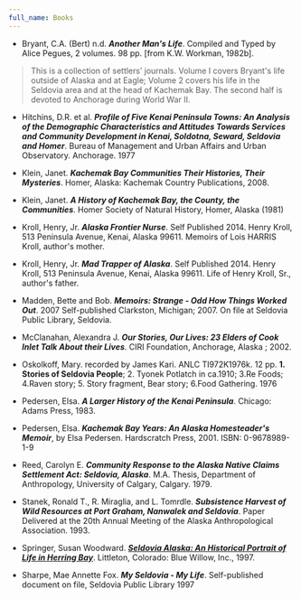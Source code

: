 ```yaml
---
full_name: Books
---
```

+ Bryant, C.A. (Bert) n.d. **_Another Man's Life_**. Compiled and Typed by Alice Pegues, 2 volumes. 98 pp. [from K.W. Workman, 1982b].
>This is a collection of settlers’ journals. Volume I covers Bryant's life outside of Alaska and at Eagle; Volume 2 covers his life in the Seldovia area and at the head of Kachemak Bay. The second half is devoted to Anchorage during World War II.

+ Hitchins, D.R. et al. **_Profile of Five Kenai Peninsula Towns: An Analysis of the Demographic Characteristics and Attitudes Towards Services and Community Development in Kenai, Soldotna, Seward, Seldovia and Homer_**. Bureau of Management and Urban Affairs and Urban Observatory. Anchorage. 1977

+ Klein, Janet.  **_Kachemak Bay Communities Their Histories, Their Mysteries_**. Homer, Alaska: Kachemak Country Publications, 2008.

+ Klein, Janet. **_A History of Kachemak Bay, the County, the Communities_**. Homer Society of Natural History, Homer, Alaska (1981)

+ Kroll, Henry, Jr.  **_Alaska Frontier Nurse_**. Self Published 2014.  Henry Kroll, 513 Peninsula Avenue, Kenai, Alaska   99611. Memoirs of Lois HARRIS Kroll, author's mother. 

+ Kroll, Henry, Jr.  **_Mad Trapper of Alaska_**. Self Published 2014.  Henry Kroll, 513 Peninsula Avenue, Kenai, Alaska   99611. Life of Henry Kroll, Sr., author's father.

+ Madden, Bette and Bob. **_Memoirs: Strange - Odd How Things Worked Out_**. 2007 Self-published Clarkston, Michigan; 2007. On file at Seldovia Public Library, Seldovia.

+ McClanahan, Alexandra J. **_Our Stories, Our Lives: 23 Elders of Cook Inlet Talk About their Lives_**. CIRI Foundation, Anchorage, Alaska ; 2002.

+ Oskolkoff, Mary. recorded by James Kari. ANLC TI972K1976k. 12 pp. **1. Stories of Seldovia People**;  2. Tyonek Potlatch in ca.1910; 3.Re Foods; 4.Raven story; 5. Story fragment, Bear story; 6.Food Gathering. 1976

+ Pedersen, Elsa. **_A Larger History of the Kenai Peninsula_**.  Chicago: Adams Press, 1983.

+ Pedersen, Elsa. **_Kachemak Bay Years: An Alaska Homesteader's Memoir_**, by Elsa Pedersen. Hardscratch Press, 2001. ISBN: 0-9678989-1-9

+ Reed, Carolyn E. **_Community Response to the Alaska Native Claims Settlement Act: Seldovia, Alaska_**. M.A. Thesis, Department of Anthropology, University of Calgary, Calgary. 1979.

+ Stanek, Ronald T., R. Miraglia, and L. Tomrdle. **_Subsistence Harvest of Wild Resources at Port Graham, Nanwalek and Seldovia_**. Paper Delivered at the 20th Annual Meeting of the Alaska Anthropological Association. 1993.

+ <a id="seldovia-alaska-by-susan-springer" /> Springer, Susan Woodward. [**_Seldovia Alaska: An Historical Portrait of Life in Herring Bay_**](https://www.worldcat.org/search?q=9781889796031). Littleton, Colorado: Blue Willow, Inc., 1997.

+ Sharpe, Mae Annette Fox. **_My Seldovia - My Life_**. Self-published document on file, Seldovia Public Library 1997
